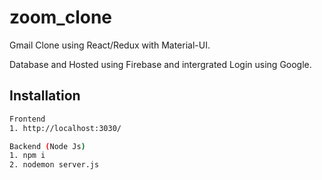 # zoom_clone
Gmail Clone using React/Redux with Material-UI.

Database and Hosted using Firebase and intergrated Login using Google. 

## Installation
```bash
Frontend
1. http://localhost:3030/
```
```bash
Backend (Node Js)
1. npm i
2. nodemon server.js
```
